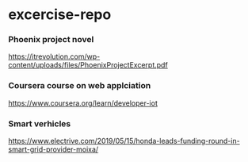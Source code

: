 # excercise-repo

### Phoenix project novel
https://itrevolution.com/wp-content/uploads/files/PhoenixProjectExcerpt.pdf

### Coursera course on web applciation
https://www.coursera.org/learn/developer-iot

### Smart verhicles
https://www.electrive.com/2019/05/15/honda-leads-funding-round-in-smart-grid-provider-moixa/
